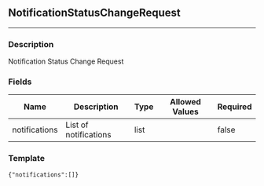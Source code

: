 ## NotificationStatusChangeRequest
---
### Description
Notification Status Change Request
### Fields
| Name | Description | Type | Allowed Values | Required |
| ---- | ----------- | ---- | -------------- | -------- |
| notifications | List of notifications | list |  | false |
### Template
```
{"notifications":[]}
```
